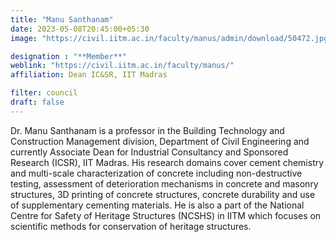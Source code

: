 ```yaml
---
title: "Manu Santhanam"
date: 2023-05-08T20:45:00+05:30
image: "https://civil.iitm.ac.in/faculty/manus/admin/download/50472.jpg"

designation : "**Member**"
weblink: "https://civil.iitm.ac.in/faculty/manus/"
affiliation: Dean IC&SR, IIT Madras

filter: council
draft: false
---
```


Dr. Manu Santhanam is a professor in the Building Technology and Construction Management division, Department of Civil Engineering and currently Associate Dean for Industrial Consultancy and Sponsored Research (ICSR), IIT Madras. His research domains cover cement chemistry and multi-scale characterization of concrete including non-destructive testing, assessment of deterioration mechanisms in concrete and masonry structures, 3D printing of concrete structures, concrete durability and use of supplementary cementing materials. He is also a part of the National Centre for Safety of Heritage Structures (NCSHS) in IITM which focuses on scientific methods for conservation of heritage structures.